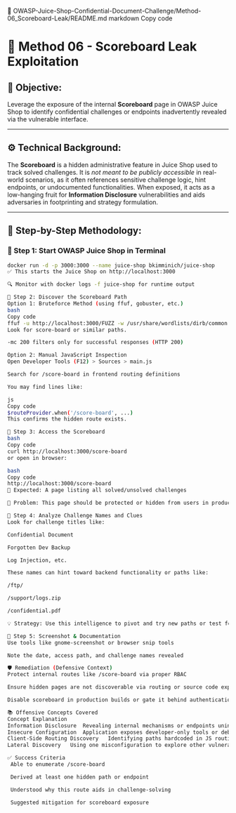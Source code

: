 📁 OWASP-Juice-Shop-Confidential-Document-Challenge/Method-06_Scoreboard-Leak/README.md
markdown
Copy code
# 🧠 Method 06 - Scoreboard Leak Exploitation

## 🎯 Objective:
Leverage the exposure of the internal **Scoreboard** page in OWASP Juice Shop to identify confidential challenges or endpoints inadvertently revealed via the vulnerable interface.

---

## ⚙️ Technical Background:

The **Scoreboard** is a hidden administrative feature in Juice Shop used to track solved challenges. It is *not meant to be publicly accessible* in real-world scenarios, as it often references sensitive challenge logic, hint endpoints, or undocumented functionalities. When exposed, it acts as a low-hanging fruit for **Information Disclosure** vulnerabilities and aids adversaries in footprinting and strategy formulation.

---

## 🧪 Step-by-Step Methodology:

### 🧰 Step 1: Start OWASP Juice Shop in Terminal
```bash
docker run -d -p 3000:3000 --name juice-shop bkimminich/juice-shop
✅ This starts the Juice Shop on http://localhost:3000

🔍 Monitor with docker logs -f juice-shop for runtime output

🔎 Step 2: Discover the Scoreboard Path
Option 1: Bruteforce Method (using ffuf, gobuster, etc.)
bash
Copy code
ffuf -u http://localhost:3000/FUZZ -w /usr/share/wordlists/dirb/common.txt -mc 200
Look for score-board or similar paths.

-mc 200 filters only for successful responses (HTTP 200)

Option 2: Manual JavaScript Inspection
Open Developer Tools (F12) > Sources > main.js

Search for /score-board in frontend routing definitions

You may find lines like:

js
Copy code
$routeProvider.when('/score-board', ...)
This confirms the hidden route exists.

🔐 Step 3: Access the Scoreboard
bash
Copy code
curl http://localhost:3000/score-board
or open in browser:

bash
Copy code
http://localhost:3000/score-board
📌 Expected: A page listing all solved/unsolved challenges

🛑 Problem: This page should be protected or hidden from users in production

🧠 Step 4: Analyze Challenge Names and Clues
Look for challenge titles like:

Confidential Document

Forgotten Dev Backup

Log Injection, etc.

These names can hint toward backend functionality or paths like:

/ftp/

/support/logs.zip

/confidential.pdf

💡 Strategy: Use this intelligence to pivot and try new paths or test for vulnerabilities mentioned.

📸 Step 5: Screenshot & Documentation
Use tools like gnome-screenshot or browser snip tools

Note the date, access path, and challenge names revealed

🛡️ Remediation (Defensive Context)
Protect internal routes like /score-board via proper RBAC

Ensure hidden pages are not discoverable via routing or source code exposure

Disable scoreboard in production builds or gate it behind authentication

📚 Offensive Concepts Covered
Concept	Explanation
Information Disclosure	Revealing internal mechanisms or endpoints unintended for public access
Insecure Configuration	Application exposes developer-only tools or debug panels
Client-Side Routing Discovery	Identifying paths hardcoded in JS routing logic
Lateral Discovery	Using one misconfiguration to explore other vulnerabilities

✅ Success Criteria
 Able to enumerate /score-board

 Derived at least one hidden path or endpoint

 Understood why this route aids in challenge-solving

 Suggested mitigation for scoreboard exposure

